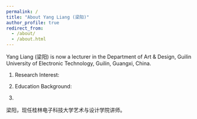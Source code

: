 ```yaml
---
permalink: /
title: "About Yang Liang (梁阳)"
author_profile: true
redirect_from: 
  - /about/
  - /about.html
---
```


Yang Liang (梁阳) is now a lecturer in the Department of Art & Design, Guilin University of Electronic Technology, Guilin, Guangxi, China. 
1. Research Interest:

2. Education Background:

3. 
梁阳，现任桂林电子科技大学艺术与设计学院讲师。



